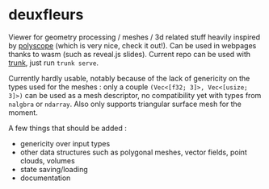 # deuxfleurs

Viewer for geometry processing / meshes / 3d related stuff heavily inspired by [polyscope](https://polyscope.run) (which is very nice, check it out!).
Can be used in webpages thanks to wasm (such as reveal.js slides). Current repo can be used with [trunk](https://github.com/thedodd/trunk), just run `trunk serve`.

Currently hardly usable, notably because of the lack of genericity on the types used for the meshes : only a couple `(Vec<[f32; 3]>, Vec<[usize; 3]>)` can be used as a mesh descriptor, no compatibility yet with types from `nalgbra` or `ndarray`.
Also only supports triangular surface mesh for the moment.

A few things that should be added :
* genericity over input types
* other data structures such as polygonal meshes, vector fields, point clouds, volumes
* state saving/loading
* documentation
